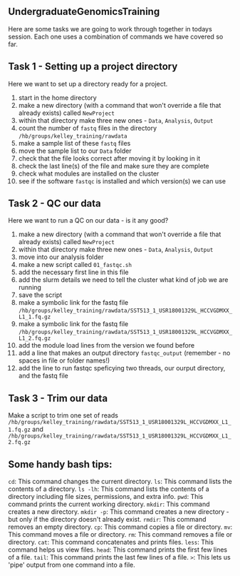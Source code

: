 ## UndergraduateGenomicsTraining

Here are some tasks we are going to work through together in todays session. Each one uses a combination of commands we have covered so far. 

## Task 1 - Setting up a project directory

Here we want to set up a directory ready for a project. 
1. start in the home directory 
2. make a new directory (with a command that won't override a file that already exists) called `NewProject`
3. within that directory make three new ones - `Data`, `Analysis`, `Output`
4. count the number of `fastq` files in the directory `/hb/groups/kelley_training/rawdata`
5. make a sample list of these `fastq` files
6. move the sample list to our `Data` folder
7. check that the file looks correct after moving it by looking in it
8. check the last line(s) of the file and make sure they are complete
9. check what modules are installed on the cluster
10. see if the software `fastqc` is installed and which version(s) we can use


## Task 2 - QC our data

Here we want to run a QC on our data - is it any good? 
1. make a new directory (with a command that won't override a file that already exists) called `NewProject`
2. within that directory make three new ones - `Data`, `Analysis`, `Output`
3. move into our analysis folder
4. make a new script called `01_fastqc.sh`
5. add the necessary first line in this file
6. add the slurm details we need to tell the cluster what kind of job we are running
7. save the script
8. make a symbolic link for the fastq file `/hb/groups/kelley_training/rawdata/SST513_1_USR18001329L_HCCVGDMXX_L1_1.fq.gz`
9. make a symbolic link for the fastq file `/hb/groups/kelley_training/rawdata/SST513_1_USR18001329L_HCCVGDMXX_L1_2.fq.gz`
10. add the module load lines from the version we found before
11. add a line that makes an output directory `fastqc_output` (remember - no spaces in file or folder names!)
12. add the line to run fastqc speficying two threads, our ourput directory, and the fastq file


## Task 3 - Trim our data

Make a script to trim one set of reads `/hb/groups/kelley_training/rawdata/SST513_1_USR18001329L_HCCVGDMXX_L1_1.fq.gz` and `/hb/groups/kelley_training/rawdata/SST513_1_USR18001329L_HCCVGDMXX_L1_2.fq.gz`


## Some handy bash tips:
`cd`: This command changes the current directory.
`ls`: This command lists the contents of a directory.
`ls -lh`: This command lists the contents of a directory including file sizes, permissions, and extra info.
`pwd`: This command prints the current working directory.
`mkdir`: This command creates a new directory.
`mkdir -p`: This command creates a new directory - but only if the directory doesn't already exist.
`rmdir`: This command removes an empty directory.
`cp`: This command copies a file or directory.
`mv`: This command moves a file or directory.
`rm`: This command removes a file or directory.
`cat`: This command concatenates and prints files.
`less`: This command helps us view files.
`head`: This command prints the first few lines of a file.
`tail`: This command prints the last few lines of a file.
`>`: This lets us 'pipe' output from one command into a file.
